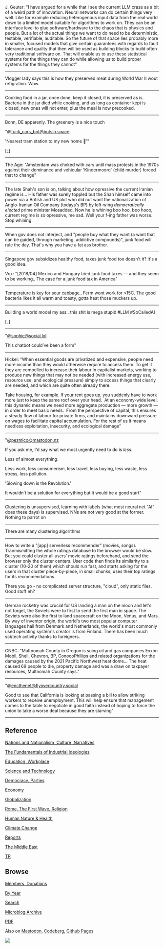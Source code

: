 
J. Geuter: "I have argued for a while that I see the current LLM craze
as a bit of a weird path of innovation. Neural networks can do certain
things very well. Like for example reducing heterogenous input data
from the real world down to a limited model suitable for algorithms to
work on. They can be an interface level to glue software/hardware to
the chaos that is physics and people. But a lot of the actual things
we want to do need to be deterministic, testable, verifiable,
auditable. So the future of that space lies probably more in smaller,
focused models that give certain guarantees with regards to fault
tolerance and quality that then will be used as building blocks to
build often very traditional software on. That will enable us to use
these statistical systems for the things they can do while allowing us
to build proper systems for the things they cannot"

---

Vlogger lady says this is how they preserved meat during World War II
wout refigration. Wow.

---

Cooking food in a jar, once done, keep it closed, it is preserved as
is.  Bacteria in the jar died while cooking, and as long as container
kept is closed, new ones will not enter, plus the meal is now
precooked.

---

Bonn, DE apparenly. The greenery is a nice touch

"@fuck_cars_bot@botsin.space

'Nearest tram station to my new home 🥰'"

[[-]](https://files.botsin.space/media_attachments/files/111/072/679/354/450/455/small/835f15dbe547ca3e.jpeg)

---

The Age: "Amsterdam was choked with cars until mass protests in the
1970s against their dominance and vehicular 'Kindermoord' (child
murder) forced that to change"

---

The late Shah's son is on, talking about how opressive the current
Iranian regime is... His father was surely toppled but the Shah
himself came into power via a British and US plot who did not want the
nationalization of Anglo-Iranian Oil Company (todays's BP) by
left-wing *democratically elected* prime minister Mosaddeq. Now he is
whining boo hoo, boo hooo, current regime is so opressive, me
sad. Well your f-ing father was worse. Stop whining.

---

When gov does not interject, and "people buy what they want (a want
that can be guided, through marketing, addictive compounds)", junk
food will rule the day. That's why you have a fat ass brother.

---

Singapore gov subsidizes healthy food, taxes junk food too doesn't it?
It's a good idea. 

Vox: "[2018/04] Mexico and Hungary tried junk food taxes — and they
seem to be working.. The case for a junk food tax in America"

---

Temperature is key for sour cabbage.. Ferm wont work for <15C.  The
good bacteria likes it all warm and toasty, gotta heat those muckers
up.

---

Building a world model my ass.. this shit is mega stupid \#LLM \#SoCalledAI

[[-]](https://benchmarks.llmonitor.com/sally)

---

"@sophie@social.lol

This chatbot could’ve been a form"

---

Hickel: "When essential goods are privatized and expensive, people
need more income than they would otherwise require to access them. To
get it they are compelled to increase their labour in capitalist
markets, working to produce new things that may not be needed (with
increased energy use, resource use, and ecological pressure) simply to
access things that clearly are needed, and which are quite often
already there.

Take housing, for example. If your rent goes up, you suddenly have to
work more just to keep the same roof over your head.  At an
economy-wide level, this dynamic means we need more aggregate
production — more growth — in order to meet basic needs.  From the
perspective of capital, this ensures a steady flow of labour for
private firms, and maintains downward pressure on wages to facilitate
capital accumulation. For the rest of us it means needless
exploitation, insecurity, and ecological damage"

---

"@pezmico@mastodon.nz

If you ask me, I'd say what we most urgently need to do is *less*.

Less of almost everything.

Less work, less consumerism, less travel, less buying, less waste,
less stress, less pollution.

'Slowing down is the Revolution.'

It wouldn't be a solution for everything but it would be a good start"

---

Clustering is unsupervised, learning with labels (what most neural net
"AI" does these days) is supervised. NNs are not very good at the
former. Nothing to parrot on

---

There are many clustering algorithms

---

How to write a "[app] serverless recommender" (movies, songs).
Tranmismitting the whole ratings database to the browser would be
slow. But you could cluster all users' movie ratings beforehand, and
send the browser only the cluster centers. User code then finds its
similarity to a cluster (10-20 of them) which should run fast, and
starts asking for the users in that cluster piece-by-piece, in small
chunks, uses their top ratings for its recommendations.

There you go - no complicated server structure, "cloud", only static
files. Good stuff eh?

---

German rocketry was crucial for US landing a man on the moon and let's
not forget, the Soviets were to first to send the first man in space.
The Soviets were also the first to land spacecraft on the Moon, Venus,
and Mars. By way of inventor origin, the world's two most popular
computer languages hail from Denmark and Netherlands, the world's most
commonly used operating system's creator is from Finland. There has
been much sci/tech activity thanks to fureigners.

---

CNBC: "Multnomah County in Oregon is suing oil and gas companies Exxon
Mobil, Shell, Chevron, BP, ConocoPhillips and related organizations
for the damages caused by the 2021 Pacific Northwest heat dome... The
heat caused 69 people to die, property damage and was a draw on
taxpayer resources, Multnomah County says."

---

"@encthenet@flyovercountry.social

Good to see that California is looking at passing a bill to allow
striking workers to receive unemployment.  This will help ensure that
management comes to the table to negotiate in good faith instead of
hoping to force the union to take a worse deal because they are
starving"

---

## Reference

[Nations and Nationalism, Culture, Narratives](0119/2013/02/nations-and-nationalism.html)

[The Fundamentals of Industrial Ideologies](0119/2011/04/fundamentals-of-industrial-ideologies.html)

[Education, Workplace](0119/2017/09/education-workplace.html)

[Science and Technology](0119/2018/09/science-technology.html)

[Democracy, Parties](0119/2016/11/democracy.html)

[Economy](2021/01/economy.html)

[Globalization](0119/2018/09/globalization.html)

[Rome, The First Wave, Religion](0119/2017/12/rome.html)

[Human Nature & Health](2020/07/human-nature.html)

[Climate Change](2022/01/climate.html)

[Reports](2021/01/reports.html)

[The Middle East](0119/2019/07/middleeast.html)

[TR](../tr/index.html)

## Browse

[Members, Donations](2022/08/members.html)

[By Year](years.html)

[Search](search.html)

[Microblog Archive](mbl/index.html)

[PDF](https://drive.google.com/uc?export=view&id=1FSi-1MnqXVq_PVTEXzzflwN8-7h92N_R)

Also on 
[Mastodon](https://fosstodon.org/@muratk5n),
[Codeberg](https://muratk5n.codeberg.page/en/),
[Github Pages](https://muratk5n.github.io/thirdwave/en/)

<img src='https://drive.google.com/uc?export=view&id=1zsIeciFSvlr-sWB84Tc0mfZ_NYqn9VQx'/> 


